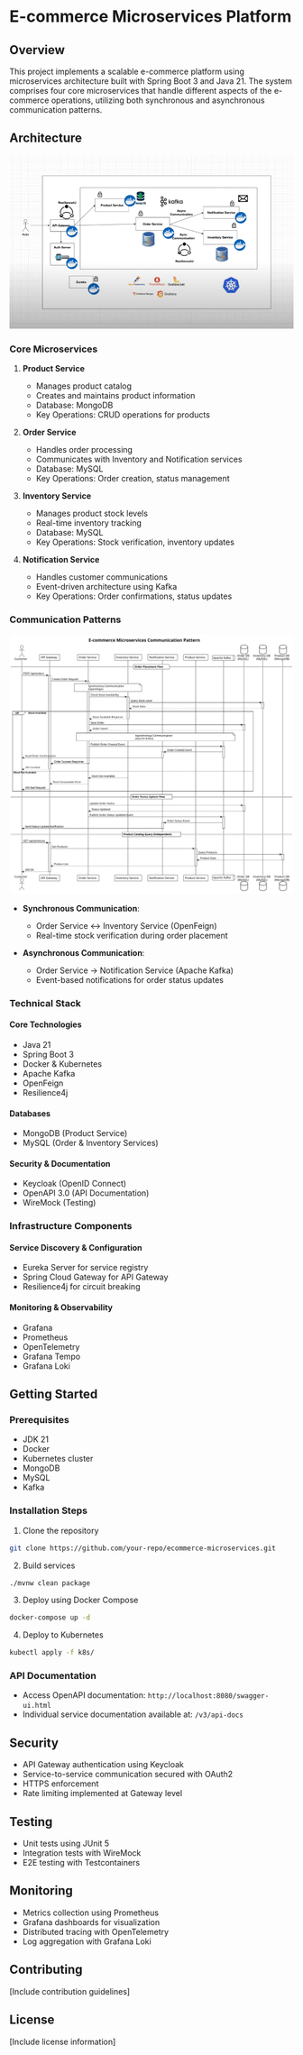 # E-commerce Microservices Platform

## Overview

This project implements a scalable e-commerce platform using microservices architecture built with Spring Boot 3 and Java 21. The system comprises four core microservices that handle different aspects of the e-commerce operations, utilizing both synchronous and asynchronous communication patterns.

## Architecture

![Architecture Diagram](architecture-diagram.png)

### Core Microservices

1. **Product Service**

   - Manages product catalog
   - Creates and maintains product information
   - Database: MongoDB
   - Key Operations: CRUD operations for products

2. **Order Service**

   - Handles order processing
   - Communicates with Inventory and Notification services
   - Database: MySQL
   - Key Operations: Order creation, status management

3. **Inventory Service**

   - Manages product stock levels
   - Real-time inventory tracking
   - Database: MySQL
   - Key Operations: Stock verification, inventory updates

4. **Notification Service**
   - Handles customer communications
   - Event-driven architecture using Kafka
   - Key Operations: Order confirmations, status updates

### Communication Patterns

![Communication Flow](communication-flow.svg)

- **Synchronous Communication**:

  - Order Service ↔ Inventory Service (OpenFeign)
  - Real-time stock verification during order placement

- **Asynchronous Communication**:
  - Order Service → Notification Service (Apache Kafka)
  - Event-based notifications for order status updates

### Technical Stack

#### Core Technologies

- Java 21
- Spring Boot 3
- Docker & Kubernetes
- Apache Kafka
- OpenFeign
- Resilience4j

#### Databases

- MongoDB (Product Service)
- MySQL (Order & Inventory Services)

#### Security & Documentation

- Keycloak (OpenID Connect)
- OpenAPI 3.0 (API Documentation)
- WireMock (Testing)

### Infrastructure Components

#### Service Discovery & Configuration

- Eureka Server for service registry
- Spring Cloud Gateway for API Gateway
- Resilience4j for circuit breaking

#### Monitoring & Observability

- Grafana
- Prometheus
- OpenTelemetry
- Grafana Tempo
- Grafana Loki

## Getting Started

### Prerequisites

- JDK 21
- Docker
- Kubernetes cluster
- MongoDB
- MySQL
- Kafka

### Installation Steps

1. Clone the repository

```bash
git clone https://github.com/your-repo/ecommerce-microservices.git
```

2. Build services

```bash
./mvnw clean package
```

3. Deploy using Docker Compose

```bash
docker-compose up -d
```

4. Deploy to Kubernetes

```bash
kubectl apply -f k8s/
```

### API Documentation

- Access OpenAPI documentation: `http://localhost:8080/swagger-ui.html`
- Individual service documentation available at: `/v3/api-docs`

## Security

- API Gateway authentication using Keycloak
- Service-to-service communication secured with OAuth2
- HTTPS enforcement
- Rate limiting implemented at Gateway level

## Testing

- Unit tests using JUnit 5
- Integration tests with WireMock
- E2E testing with Testcontainers

## Monitoring

- Metrics collection using Prometheus
- Grafana dashboards for visualization
- Distributed tracing with OpenTelemetry
- Log aggregation with Grafana Loki

## Contributing

[Include contribution guidelines]

## License

[Include license information]
